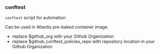 ### conftest

`conftest` script for automation

Can be used in Atlantis pre-baked container image.

- replace $github_org with your Github Organization
- replace $github_conftest_policies_repo with repository location in your Github Organization
